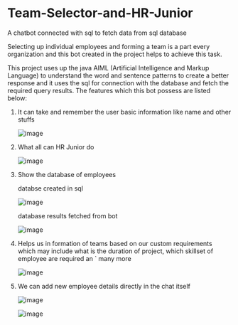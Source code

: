 # Team-Selector-and-HR-Junior
A chatbot connected with sql to fetch data from sql database

Selecting up individual employees and forming a team is a part every organization and this bot created in the project helps to achieve this task.

This project uses up the java AIML (Artificial Intelligence and Markup Language) to understand  the word and sentence patterns to create a better response and it uses the sql for connection with the database and fetch the required query results. The features which this bot possess are listed below:
1. It can take and remember the user basic information like name and other stuffs
   
   ![image](https://github.com/ankush5608/Team-Selector-and-HR-Junior/assets/112745350/7849a7cc-312f-48ca-9d86-ebbd27b5e5cd)

2. What all can HR Junior do
   
   ![image](https://github.com/ankush5608/Team-Selector-and-HR-Junior/assets/112745350/a16250a2-f7b4-4438-8fcf-be29b2e463a5)
   
4. Show the database of employees

   databse created in sql
   
   ![image](https://github.com/ankush5608/Team-Selector-and-HR-Junior/assets/112745350/5bbe98cf-1f97-4e50-b82b-6fca7a9bc1fb)

   database results fetched from bot
   
   ![image](https://github.com/ankush5608/Team-Selector-and-HR-Junior/assets/112745350/189ef14a-b6f4-4ee8-8266-6b801a830f59)

6. Helps us in formation of teams based on our custom requirements which may include what is the duration of project, which skillset of employee are required an `     many more
   
   ![image](https://github.com/ankush5608/Team-Selector-and-HR-Junior/assets/112745350/aac36104-6705-48a8-bc32-b2fe6fc30029)

8. We can add new employee details directly in the chat itself

   ![image](https://github.com/ankush5608/Team-Selector-and-HR-Junior/assets/112745350/1d4a40f8-b94c-4783-a791-0dbaa9c07e36)

   ![image](https://github.com/ankush5608/Team-Selector-and-HR-Junior/assets/112745350/5603d96b-9e1f-4439-8a54-0c8b8ecd9385)
